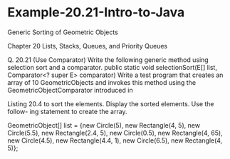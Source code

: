 # Example-20.21-Intro-to-Java
Generic Sorting of Geometric Objects

Chapter 20 Lists, Stacks, Queues, and Priority Queues

Q. 20.21 (Use Comparator) Write the following generic method using selection sort
and a comparator.
public static <E> void selectionSort(E[] list,
Comparator<? super E> comparator)
Write a test program that creates an array of 10 GeometricObjects and
invokes this method using the GeometricObjectComparator introduced in

Listing 20.4 to sort the elements. Display the sorted elements. Use the follow-
ing statement to create the array.

GeometricObject[] list = {new Circle(5), new Rectangle(4, 5),
new Circle(5.5), new Rectangle(2.4, 5), new Circle(0.5),
new Rectangle(4, 65), new Circle(4.5), new Rectangle(4.4, 1),
new Circle(6.5), new Rectangle(4, 5)};

